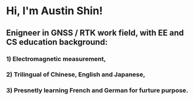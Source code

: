 # Hi, I'm Austin Shin!
## Enigneer in GNSS / RTK work field, with EE and CS education background:
### 1) Electromagnetic measurement,
### 2) Trilingual of Chinese, English and Japanese,
### 3) Presnetly learning French and German for furture purpose.
